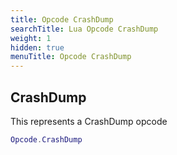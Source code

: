 ```yaml
---
title: Opcode CrashDump
searchTitle: Lua Opcode CrashDump
weight: 1
hidden: true
menuTitle: Opcode CrashDump
---
```

## CrashDump

This represents a CrashDump opcode
```lua
Opcode.CrashDump
```